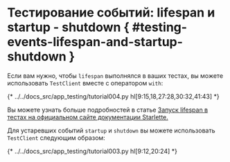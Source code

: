 # Тестирование событий: lifespan и startup - shutdown { #testing-events-lifespan-and-startup-shutdown }

Если вам нужно, чтобы `lifespan` выполнялся в ваших тестах, вы можете использовать `TestClient` вместе с оператором `with`:

{* ../../docs_src/app_testing/tutorial004.py hl[9:15,18,27:28,30:32,41:43] *}


Вы можете узнать больше подробностей в статье [Запуск lifespan в тестах на официальном сайте документации Starlette.](https://www.starlette.dev/lifespan/#running-lifespan-in-tests)

Для устаревших событий `startup` и `shutdown` вы можете использовать `TestClient` следующим образом:

{* ../../docs_src/app_testing/tutorial003.py hl[9:12,20:24] *}
